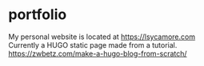 # portfolio
My personal website is located at https://lsycamore.com  
Currently a HUGO static page made from a tutorial. https://zwbetz.com/make-a-hugo-blog-from-scratch/
